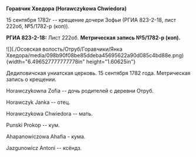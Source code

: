 **Горавчик Хведора (Horawczykowa Chwiedora)**

15 сентября 1782г -- крещение дочери Зофьи (РГИА 823-2-18, лист 222об,
№5/1782-р (коп)).

**РГИА 823-2-18:** Лист 222об. **Метрическая запись №5/1782-р (коп).**

![](./Осовская волость/Отруб/Горавчики/Янка Хведора/media/098b90f08be85ddeba45695622a90d085c4bd88e.png){width="6.496527777777778in"
height="1.60625in"}

Дедиловичская униатская церковь. 15 сентября 1782 года. Метрическая
запись о крещении.

Horawczykowna Zofia -- дочь родителей с деревни Отруб.

Horawczyk Janka -- отец.

Horawczykowa Chwiedora -- мать.

Punski Prokop -- кум.

Ahapanowiczowa Ahafia - кума.

Jazgunowicz Antoni -- ксёндз.
